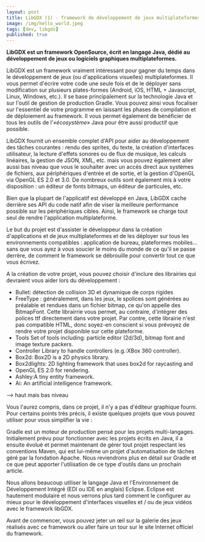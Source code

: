 ```yaml
---
layout: post
title: LibGDX (1) - framework de développement de jeux multiplateformes
image: /img/hello_world.jpeg
tags: [dev, libgdx]
published: true
---
```

**LibGDX est un framework OpenSource, écrit en langage Java, dédié au développement de jeux ou logiciels graphiques multiplateformes.**

LibGDX est un framework vraiment intéressant pour gagner du temps dans le développement de jeux (ou d'applications visuelles) multiplateformes. Il vous permet d'écrire votre code une seule fois et de le déployer sans modification sur plusieurs plates-formes (Android, iOS, HTML + Javascript, Linux, Windows, etc.). Il se base principalement sur la technologie Java et sur l'outil de gestion de production Gradle. Vous pouvez ainsi vous focaliser sur l'essentiel de votre programme en laissant les phases de compilation et de déploiement au framework. Il vous permet également de bénéficier de tous les outils de l'*«écosystème»* Java pour être aussi productif que possible.

LibGDX fournit un ensemble complet d'API pour aider au développement des tâches courantes : rendu des sprites, du texte, la création d'interfaces utilisateur, la lecture d'effets sonores ou de flux de musique, les calculs linéaires, la gestion de JSON, XML, etc. mais vous pouvez également aller aussi bas niveau que vous le souhaiter avec un accès direct aux systèmes de fichiers, aux périphériques d'entrée et de sortie, et la gestion d'OpenGL via OpenGL ES 2.0 et 3.0. De nombreux outils sont également mis à votre disposition : un éditeur de fonts bitmaps, un éditeur de particules, etc.

Bien que la plupart de l'applicatif est développé en Java, LibGDX cache derrière ses API du code natif afin de viser la meilleure performance possible sur les périphériques cibles. Ainsi, le framework se charge tout seul de rendre l'application multiplateforme.

Le but du projet est d'assister le développeur dans la création d'applications et de jeux multiplateformes et de les déployer sur tous les environnements compatibles : application de bureau, plateformes mobiles... sans que vous ayez à vous soucier le moins du monde de ce qu'il se passe derrère, de comment le framework se débrouille pour convertir tout ce que vous écrivez.

A la création de votre projet, vous pouvez choisir d'inclure des librairies qui devraient vous aider lors du développement :

- Bullet: détection de collision 3D et dynamique de corps rigides
- FreeType : généralement, dans les jeux, le spolices sont générées au préalable et rendues dans un fichier bitmap, ce qu'on appelle des BitmapFont. Cette librairrie vous permet, au contraire, d'intégrer des polices ttf directement dans votre projet. Par contre, cette librairie n'est pas compatible HTML, donc soyez-en conscient si vous prévoyez de rendre votre projet disponible sur cette plateforme.
- Tools Set of tools including: particle editor (2d/3d), bitmap font and image texture packers.
- Controller Library to handle controllers (e.g.:XBox 360 controller).
- Box2d: Box2D is a 2D physics library.
- Box2dlights: 2D lighting framework that uses box2d for raycasting and 
- OpenGL ES 2.0 for rendering.
- Ashley:A tiny entity framework.
- Ai: An artificial intelligence framework.

--> haut mais bas niveau

Vous l'aurez compris, dans ce projet, il n'y a pas d'éditeur graphique fourni. Pour certains points très précis, il existe quelques projets que vous pouvez utiliser pour vous simplifier la vie :




Gradle est un moteur de production pensé pour les projets multi-langages. Initialement prévu pour fonctionner avec les projets écrits en Java, il a ensuite évolué et permet maintenant de gérer tout projet respectant les conventions Maven, qui est lui-même un projet d'automatisation de tâches géré par la fondation Apache. Nous reviendrons plus en détail sur Gradle et ce que peut apporter l'utilisation de ce type d'outils dans un prochain article.

Nous allons beaucoup utiliser le langage Java et l'Environnement de Développement Intégré (EDI ou IDE en anglais) Eclipse. Eclipse est hautement modulaire et nous verrons plus tard comment le configurer au mieux pour le développement d'interfaces visuelles et / ou de jeux vidéos avec le framework libGDX.

Avant de commencer, vous pouvez jeter un œil sur la galerie des jeux réalisés avec ce framework ou aller faire un tour sur le site Internet officiel du framework.